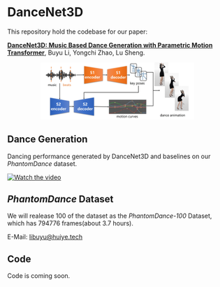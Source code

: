 # DanceNet3D

This repository hold the codebase for our paper:

**[DanceNet3D: Music Based Dance Generation with Parametric Motion Transformer](https://arxiv.org/abs/2103.10206)**, Buyu Li, Yongchi Zhao, Lu Sheng.

<p align="center">
    <img src="Resource/overview.png", width=70%>
</p>

## Dance Generation

Dancing performance generated by DanceNet3D and baselines on our *PhantomDance* dataset.

[![Watch the video](https://raw.github.com/GabLeRoux/WebMole/master/ressources/WebMole_Youtube_Video.png)](https://huiye-tech.github.io/files/NiZuiZuiZuiZhongYao_Li.mp4)

<!-- <table width=100%>
<tr>
  <td>
    <video src="https://huiye-tech.github.io/files/NiZuiZuiZuiZhongYao_Li.mp4" controls="controls" width=80%></video>
  </td>
  <td>
    <video src="https://huiye-tech.github.io/files/NiZuiZuiZuiZhongYao_Li.mp4" controls="controls" width=80%></video>
  </td>
</tr>
<tr>
  <td>
    <video src="https://huiye-tech.github.io/files/NiZuiZuiZuiZhongYao_Li.mp4" controls="controls" width=80%></video>
  </td>
  <td>
    <video src="https://huiye-tech.github.io/files/NiZuiZuiZuiZhongYao_Li.mp4" controls="controls" width=80%></video>
  </td>
</tr>
<tr>
  <td>
    <video src="https://huiye-tech.github.io/files/NiZuiZuiZuiZhongYao_Li.mp4" controls="controls" width=80%></video>
  </td>
  <td>
    <video src="https://huiye-tech.github.io/files/NiZuiZuiZuiZhongYao_Li.mp4" controls="controls" width=80%></video>
  </td>
</tr>
<tr>
  <td>
    <video src="https://huiye-tech.github.io/files/NiZuiZuiZuiZhongYao_Li.mp4" controls="controls" width=80%></video>
  </td>
  <td>
    <video src="https://huiye-tech.github.io/files/NiZuiZuiZuiZhongYao_Li.mp4" controls="controls" width=80%></video>
  </td>
</tr>
</table> -->

## *PhantomDance* Dataset

We will realease 100 of the dataset as the *PhantomDance-100* Dataset, which has 794776 frames(about 3.7 hours).

E-Mail: libuyu@huiye.tech

## Code

Code is coming soon.